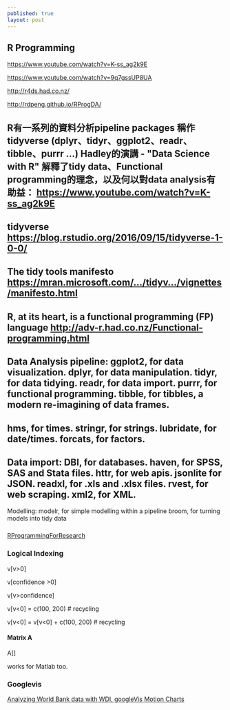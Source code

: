 ```yaml
---
published: true
layout: post
---
```

## R Programming

https://www.youtube.com/watch?v=K-ss_ag2k9E

https://www.youtube.com/watch?v=9q7gssUP8UA

http://r4ds.had.co.nz/


http://rdpeng.github.io/RProgDA/

R有一系列的資料分析pipeline packages 稱作 tidyverse
(dplyr、tidyr、ggplot2、readr、tibble、purrr ...)
Hadley的演講 - "Data Science with R" 解釋了tidy data、Functional programming的理念，以及何以對data analysis有助益：
https://www.youtube.com/watch?v=K-ss_ag2k9E
--
tidyverse
https://blog.rstudio.org/2016/09/15/tidyverse-1-0-0/
--
The tidy tools manifesto
https://mran.microsoft.com/…/tidyv…/vignettes/manifesto.html
--
R, at its heart, is a functional programming (FP) language
http://adv-r.had.co.nz/Functional-programming.html
--
Data Analysis pipeline:
ggplot2, for data visualization.
dplyr, for data manipulation.
tidyr, for data tidying.
readr, for data import.
purrr, for functional programming.
tibble, for tibbles, a modern re-imagining of data frames.
--
hms, for times.
stringr, for strings.
lubridate, for date/times.
forcats, for factors.
--
Data import:
DBI, for databases.
haven, for SPSS, SAS and Stata files.
httr, for web apis.
jsonlite for JSON.
readxl, for .xls and .xlsx files.
rvest, for web scraping.
xml2, for XML.
--
Modelling:
modelr, for simple modelling within a pipeline
broom, for turning models into tidy data

### 
[RProgrammingForResearch](https://geanders.github.io/RProgrammingForResearch/exploring-data-1.html)

### Logical Indexing

v[v>0]

v[confidence >0]

v[v>confidence]

v[v<0] = c(100, 200)  \# recycling

v[v<0] = v[v<0] + c(100, 200)  \# recycling


#### Matrix A


A[]


works for Matlab too.


### Googlevis

[Analyzing World Bank data with WDI, googleVis Motion Charts](https://www.r-bloggers.com/analyzing-world-bank-data-with-wdi-googlevis-motion-charts/?utm_source=feedburner&utm_medium=feed&utm_campaign=Feed%3A+RBloggers+%28R+bloggers%29)

